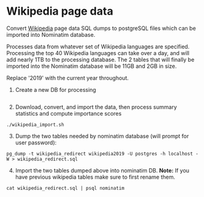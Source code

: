 # Wikipedia page data 

Convert [Wikipedia](https://dumps.wikimedia.org/) page data SQL dumps to postgreSQL files which can be imported into Nominatim database.

Processes data from whatever set of Wikipedia languages are specified. Processing the top 40 Wikipedia languages can take over a day, and will add nearly 1TB to the processing database. The 2 tables that will finally be imported into the Nominatim database will be 11GB and 2GB in size.

Replace '2019' with the current year throughout.

1. Create a new DB for processing
```CREATE DATABASE wikipedia2019
```

2. Download, convert, and import the data, then process summary statistics and compute importance scores
```cd data-sources/wikipedia 
./wikipedia_import.sh
```

3. Dump the two tables needed by nominatim database (will prompt for user password):
``` pg_dump -t wikipedia_article wikipedia2019 -U username -h localhost -W > wikipedia_article.sql
pg_dump -t wikipedia_redirect wikipedia2019 -U postgres -h localhost -W > wikipedia_redirect.sql
```

4. Import the two tables dumped above into nominatim DB. **Note:** If you have previous wikipedia tables make sure to first rename them.
``` cat wikipedia_article.sql | psql nominatim
cat wikipedia_redirect.sql | psql nominatim
```


